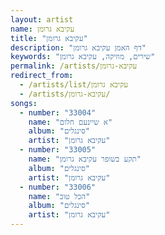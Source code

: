 ```yaml
---
layout: artist
name: עקיבא גרומן
title: "עקיבא גרומן"
description: "דף האמן עקיבא גרומן"
keywords: "שירים, מוזיקה, עקיבא גרומן"
permalink: /artists/עקיבא-גרומן
redirect_from:
  - /artists/list/עקיבא גרומן
  - /artists/עקיבא-גרומן/
songs:
  - number: "33004"
    name: "א שיינעם חלום"
    album: "סינגלים"
    artist: "עקיבא גרומן"
  - number: "33005"
    name: "תקע בשופר עקיבא גרומן"
    album: "סינגלים"
    artist: "עקיבא גרומן"
  - number: "33006"
    name: "הכל טוב"
    album: "סינגלים"
    artist: "עקיבא גרומן"
---
```

